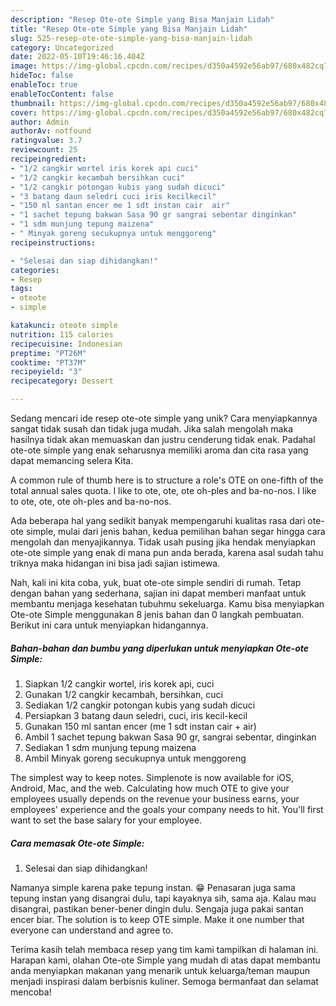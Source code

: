 ```yaml
---
description: "Resep Ote-ote Simple yang Bisa Manjain Lidah"
title: "Resep Ote-ote Simple yang Bisa Manjain Lidah"
slug: 525-resep-ote-ote-simple-yang-bisa-manjain-lidah
category: Uncategorized
date: 2022-05-10T19:46:16.404Z
image: https://img-global.cpcdn.com/recipes/d350a4592e56ab97/680x482cq70/ote-ote-simple-foto-resep-utama.jpg
hideToc: false
enableToc: true
enableTocContent: false
thumbnail: https://img-global.cpcdn.com/recipes/d350a4592e56ab97/680x482cq70/ote-ote-simple-foto-resep-utama.jpg
cover: https://img-global.cpcdn.com/recipes/d350a4592e56ab97/680x482cq70/ote-ote-simple-foto-resep-utama.jpg
author: Admin
authorAv: notfound
ratingvalue: 3.7
reviewcount: 25
recipeingredient:
- "1/2 cangkir wortel iris korek api cuci"
- "1/2 cangkir kecambah bersihkan cuci"
- "1/2 cangkir potongan kubis yang sudah dicuci"
- "3 batang daun seledri cuci iris kecilkecil"
- "150 ml santan encer me 1 sdt instan cair  air"
- "1 sachet tepung bakwan Sasa 90 gr sangrai sebentar dinginkan"
- "1 sdm munjung tepung maizena"
- " Minyak goreng secukupnya untuk menggoreng"
recipeinstructions:

- "Selesai dan siap dihidangkan!"
categories:
- Resep
tags:
- oteote
- simple

katakunci: oteote simple 
nutrition: 115 calories
recipecuisine: Indonesian
preptime: "PT26M"
cooktime: "PT37M"
recipeyield: "3"
recipecategory: Dessert

---
```





Sedang mencari ide resep ote-ote simple yang unik? Cara menyiapkannya sangat tidak susah dan tidak juga mudah. Jika salah mengolah maka hasilnya tidak akan memuaskan dan justru cenderung tidak enak. Padahal ote-ote simple yang enak seharusnya memiliki aroma dan cita rasa yang dapat memancing selera Kita.





A common rule of thumb here is to structure a role&#39;s OTE on one-fifth of the total annual sales quota. I like to ote, ote, ote oh-ples and ba-no-nos. I like to ote, ote, ote oh-ples and ba-no-nos.

Ada beberapa hal yang sedikit banyak mempengaruhi kualitas rasa dari ote-ote simple, mulai dari jenis bahan, kedua pemilihan bahan segar hingga cara mengolah dan menyajikannya. Tidak usah pusing jika hendak menyiapkan ote-ote simple yang enak di mana pun anda berada, karena asal sudah tahu triknya maka hidangan ini bisa jadi sajian istimewa.






Nah, kali ini kita coba, yuk, buat ote-ote simple sendiri di rumah. Tetap dengan bahan yang sederhana, sajian ini dapat memberi manfaat untuk membantu menjaga kesehatan tubuhmu sekeluarga. Kamu bisa menyiapkan Ote-ote Simple menggunakan 8 jenis bahan dan 0 langkah pembuatan. Berikut ini cara untuk menyiapkan hidangannya.

<!--inarticleads1-->

##### Bahan-bahan dan bumbu yang diperlukan untuk menyiapkan Ote-ote Simple:

1. Siapkan 1/2 cangkir wortel, iris korek api, cuci
1. Gunakan 1/2 cangkir kecambah, bersihkan, cuci
1. Sediakan 1/2 cangkir potongan kubis yang sudah dicuci
1. Persiapkan 3 batang daun seledri, cuci, iris kecil-kecil
1. Gunakan 150 ml santan encer (me 1 sdt instan cair + air)
1. Ambil 1 sachet tepung bakwan Sasa 90 gr, sangrai sebentar, dinginkan
1. Sediakan 1 sdm munjung tepung maizena
1. Ambil  Minyak goreng secukupnya untuk menggoreng


The simplest way to keep notes. Simplenote is now available for iOS, Android, Mac, and the web. Calculating how much OTE to give your employees usually depends on the revenue your business earns, your employees&#39; experience and the goals your company needs to hit. You&#39;ll first want to set the base salary for your employee. 

<!--inarticleads2-->

##### Cara memasak Ote-ote Simple:


1. Selesai dan siap dihidangkan!

Namanya simple karena pake tepung instan. 😁 Penasaran juga sama tepung instan yang disangrai dulu, tapi kayaknya sih, sama aja. Kalau mau disangrai, pastikan bener-bener dingin dulu. Sengaja juga pakai santan encer biar. The solution is to keep OTE simple. Make it one number that everyone can understand and agree to. 

Terima kasih telah membaca resep yang tim kami tampilkan di halaman ini. Harapan kami, olahan Ote-ote Simple yang mudah di atas dapat membantu anda menyiapkan makanan yang menarik untuk keluarga/teman maupun menjadi inspirasi dalam berbisnis kuliner. Semoga bermanfaat dan selamat mencoba!
